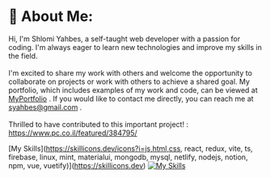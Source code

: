 # 💫 About Me:
 Hi, I'm Shlomi Yahbes, a self-taught web developer with a passion for coding. I'm always eager to learn new technologies and improve my skills in the field.<br><br>I'm excited to share my work with others and welcome the opportunity to collaborate on projects or work with others to achieve a shared goal. My portfolio, which includes examples of my work and code, can be viewed at [MyPortfolio](https://shlomi-yahbes.vercel.app/) . If you would like to contact me directly, you can reach me at syahbes@gmail.com .<br><br>Thrilled to have contributed to this important project! : https://www.pc.co.il/featured/384795/

[My Skills](https://skillicons.dev/icons?i=js,html,css, react, redux, vite, ts, firebase, linux, mint, materialui, mongodb, mysql, netlify, nodejs, notion, npm, vue, vuetify)](https://skillicons.dev)
[![My Skills](https://skillicons.dev/icons?i=js,html,css,wasm)](https://skillicons.dev)
